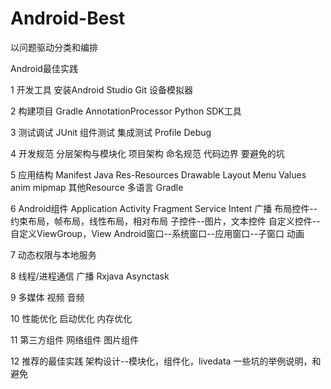 # Android-Best

以问题驱动分类和编排

Android最佳实践


1 开发工具
安装Android Studio
Git
设备模拟器

2 构建项目
Gradle
AnnotationProcessor
Python
SDK工具

3 测试调试
JUnit
组件测试
集成测试
Profile
Debug

4 开发规范
分层架构与模块化
项目架构
命名规范
代码边界
要避免的坑

5 应用结构
Manifest
Java
Res-Resources
Drawable
Layout
Menu
Values
anim
mipmap
其他Resource
多语言
Gradle

6 Android组件
Application
Activity
Fragment
Service
Intent
广播
布局控件--约束布局，帧布局，线性布局，相对布局
子控件--图片，文本控件
自定义控件--自定义ViewGroup，View
Android窗口--系统窗口--应用窗口--子窗口
动画

7 动态权限与本地服务


8 线程/进程通信
广播
Rxjava
Asynctask

9 多媒体
视频
音频

10 性能优化
启动优化
内存优化

11 第三方组件
网络组件
图片组件

12 推荐的最佳实践
架构设计--模块化，组件化，livedata
一些坑的举例说明，和避免






